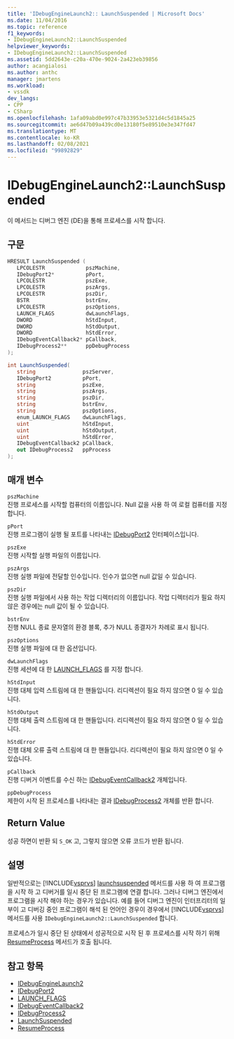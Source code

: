 ```yaml
---
title: 'IDebugEngineLaunch2:: LaunchSuspended | Microsoft Docs'
ms.date: 11/04/2016
ms.topic: reference
f1_keywords:
- IDebugEngineLaunch2::LaunchSuspended
helpviewer_keywords:
- IDebugEngineLaunch2::LaunchSuspended
ms.assetid: 5dd2643e-c20a-470e-9024-2a423eb39856
author: acangialosi
ms.author: anthc
manager: jmartens
ms.workload:
- vssdk
dev_langs:
- CPP
- CSharp
ms.openlocfilehash: 1afa09abd0e997c47b33953e5321d4c5d1845a25
ms.sourcegitcommit: ae6d47b09a439cd0e13180f5e89510e3e347fd47
ms.translationtype: MT
ms.contentlocale: ko-KR
ms.lasthandoff: 02/08/2021
ms.locfileid: "99892829"
---
```

# <a name="idebugenginelaunch2launchsuspended"></a>IDebugEngineLaunch2::LaunchSuspended
이 메서드는 디버그 엔진 (DE)을 통해 프로세스를 시작 합니다.

## <a name="syntax"></a>구문

```cpp
HRESULT LaunchSuspended ( 
   LPCOLESTR             pszMachine,
   IDebugPort2*          pPort,
   LPCOLESTR             pszExe,
   LPCOLESTR             pszArgs,
   LPCOLESTR             pszDir,
   BSTR                  bstrEnv,
   LPCOLESTR             pszOptions,
   LAUNCH_FLAGS          dwLaunchFlags,
   DWORD                 hStdInput,
   DWORD                 hStdOutput,
   DWORD                 hStdError,
   IDebugEventCallback2* pCallback,
   IDebugProcess2**      ppDebugProcess
);
```

```csharp
int LaunchSuspended(
   string               pszServer,
   IDebugPort2          pPort,
   string               pszExe,
   string               pszArgs,
   string               pszDir,
   string               bstrEnv,
   string               pszOptions,
   enum_LAUNCH_FLAGS    dwLaunchFlags,
   uint                 hStdInput,
   uint                 hStdOutput,
   uint                 hStdError,
   IDebugEventCallback2 pCallback,
   out IDebugProcess2   ppProcess
);
```

## <a name="parameters"></a>매개 변수
`pszMachine`\
진행 프로세스를 시작할 컴퓨터의 이름입니다. Null 값을 사용 하 여 로컬 컴퓨터를 지정 합니다.

`pPort`\
진행 프로그램이 실행 될 포트를 나타내는 [IDebugPort2](../../../extensibility/debugger/reference/idebugport2.md) 인터페이스입니다.

`pszExe`\
진행 시작할 실행 파일의 이름입니다.

`pszArgs`\
진행 실행 파일에 전달할 인수입니다. 인수가 없으면 null 값일 수 있습니다.

`pszDir`\
진행 실행 파일에서 사용 하는 작업 디렉터리의 이름입니다. 작업 디렉터리가 필요 하지 않은 경우에는 null 값이 될 수 있습니다.

`bstrEnv`\
진행 NULL 종료 문자열의 환경 블록, 추가 NULL 종결자가 차례로 표시 됩니다.

`pszOptions`\
진행 실행 파일에 대 한 옵션입니다.

`dwLaunchFlags`\
진행 세션에 대 한 [LAUNCH_FLAGS](../../../extensibility/debugger/reference/launch-flags.md) 를 지정 합니다.

`hStdInput`\
진행 대체 입력 스트림에 대 한 핸들입니다. 리디렉션이 필요 하지 않으면 0 일 수 있습니다.

`hStdOutput`\
진행 대체 출력 스트림에 대 한 핸들입니다. 리디렉션이 필요 하지 않으면 0 일 수 있습니다.

`hStdError`\
진행 대체 오류 출력 스트림에 대 한 핸들입니다. 리디렉션이 필요 하지 않으면 0 일 수 있습니다.

`pCallback`\
진행 디버거 이벤트를 수신 하는 [IDebugEventCallback2](../../../extensibility/debugger/reference/idebugeventcallback2.md) 개체입니다.

`ppDebugProcess`\
제한이 시작 된 프로세스를 나타내는 결과 [IDebugProcess2](../../../extensibility/debugger/reference/idebugprocess2.md) 개체를 반환 합니다.

## <a name="return-value"></a>Return Value
 성공 하면이 반환 되 `S_OK` 고, 그렇지 않으면 오류 코드가 반환 됩니다.

## <a name="remarks"></a>설명
 일반적으로는 [!INCLUDE[vsprvs](../../../code-quality/includes/vsprvs_md.md)] [launchsuspended](../../../extensibility/debugger/reference/idebugportex2-launchsuspended.md) 메서드를 사용 하 여 프로그램을 시작 하 고 디버거를 일시 중단 된 프로그램에 연결 합니다. 그러나 디버그 엔진에서 프로그램을 시작 해야 하는 경우가 있습니다. 예를 들어 디버그 엔진이 인터프리터의 일부이 고 디버깅 중인 프로그램이 해석 된 언어인 경우이 경우에서 [!INCLUDE[vsprvs](../../../code-quality/includes/vsprvs_md.md)] 메서드를 사용 `IDebugEngineLaunch2::LaunchSuspended` 합니다.

 프로세스가 일시 중단 된 상태에서 성공적으로 시작 된 후 프로세스를 시작 하기 위해 [ResumeProcess](../../../extensibility/debugger/reference/idebugenginelaunch2-resumeprocess.md) 메서드가 호출 됩니다.

## <a name="see-also"></a>참고 항목
- [IDebugEngineLaunch2](../../../extensibility/debugger/reference/idebugenginelaunch2.md)
- [IDebugPort2](../../../extensibility/debugger/reference/idebugport2.md)
- [LAUNCH_FLAGS](../../../extensibility/debugger/reference/launch-flags.md)
- [IDebugEventCallback2](../../../extensibility/debugger/reference/idebugeventcallback2.md)
- [IDebugProcess2](../../../extensibility/debugger/reference/idebugprocess2.md)
- [LaunchSuspended](../../../extensibility/debugger/reference/idebugportex2-launchsuspended.md)
- [ResumeProcess](../../../extensibility/debugger/reference/idebugenginelaunch2-resumeprocess.md)
